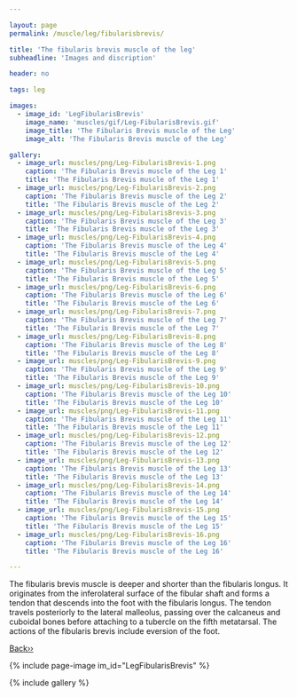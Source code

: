 ```yaml
---

layout: page
permalink: /muscle/leg/fibularisbrevis/

title: 'The fibularis brevis muscle of the leg'
subheadline: 'Images and discription'

header: no

tags: leg

images:
  - image_id: 'LegFibularisBrevis'
    image_name: 'muscles/gif/Leg-FibularisBrevis.gif'
    image_title: 'The Fibularis Brevis muscle of the Leg'
    image_alt: 'The Fibularis Brevis muscle of the Leg' 

gallery:
  - image_url: muscles/png/Leg-FibularisBrevis-1.png
    caption: 'The Fibularis Brevis muscle of the Leg 1'
    title: 'The Fibularis Brevis muscle of the Leg 1'
  - image_url: muscles/png/Leg-FibularisBrevis-2.png
    caption: 'The Fibularis Brevis muscle of the Leg 2'
    title: 'The Fibularis Brevis muscle of the Leg 2'
  - image_url: muscles/png/Leg-FibularisBrevis-3.png
    caption: 'The Fibularis Brevis muscle of the Leg 3'
    title: 'The Fibularis Brevis muscle of the Leg 3'
  - image_url: muscles/png/Leg-FibularisBrevis-4.png
    caption: 'The Fibularis Brevis muscle of the Leg 4'
    title: 'The Fibularis Brevis muscle of the Leg 4'
  - image_url: muscles/png/Leg-FibularisBrevis-5.png
    caption: 'The Fibularis Brevis muscle of the Leg 5'
    title: 'The Fibularis Brevis muscle of the Leg 5'
  - image_url: muscles/png/Leg-FibularisBrevis-6.png
    caption: 'The Fibularis Brevis muscle of the Leg 6'
    title: 'The Fibularis Brevis muscle of the Leg 6'
  - image_url: muscles/png/Leg-FibularisBrevis-7.png
    caption: 'The Fibularis Brevis muscle of the Leg 7'
    title: 'The Fibularis Brevis muscle of the Leg 7'
  - image_url: muscles/png/Leg-FibularisBrevis-8.png
    caption: 'The Fibularis Brevis muscle of the Leg 8'
    title: 'The Fibularis Brevis muscle of the Leg 8'
  - image_url: muscles/png/Leg-FibularisBrevis-9.png
    caption: 'The Fibularis Brevis muscle of the Leg 9'
    title: 'The Fibularis Brevis muscle of the Leg 9'
  - image_url: muscles/png/Leg-FibularisBrevis-10.png
    caption: 'The Fibularis Brevis muscle of the Leg 10'
    title: 'The Fibularis Brevis muscle of the Leg 10'
  - image_url: muscles/png/Leg-FibularisBrevis-11.png
    caption: 'The Fibularis Brevis muscle of the Leg 11'
    title: 'The Fibularis Brevis muscle of the Leg 11'
  - image_url: muscles/png/Leg-FibularisBrevis-12.png
    caption: 'The Fibularis Brevis muscle of the Leg 12'
    title: 'The Fibularis Brevis muscle of the Leg 12'
  - image_url: muscles/png/Leg-FibularisBrevis-13.png
    caption: 'The Fibularis Brevis muscle of the Leg 13'
    title: 'The Fibularis Brevis muscle of the Leg 13'
  - image_url: muscles/png/Leg-FibularisBrevis-14.png
    caption: 'The Fibularis Brevis muscle of the Leg 14'
    title: 'The Fibularis Brevis muscle of the Leg 14'
  - image_url: muscles/png/Leg-FibularisBrevis-15.png
    caption: 'The Fibularis Brevis muscle of the Leg 15'
    title: 'The Fibularis Brevis muscle of the Leg 15'
  - image_url: muscles/png/Leg-FibularisBrevis-16.png
    caption: 'The Fibularis Brevis muscle of the Leg 16'
    title: 'The Fibularis Brevis muscle of the Leg 16'

---
```


The fibularis brevis muscle is deeper and shorter than the fibularis longus. It originates from the inferolateral surface of the fibular shaft and forms a tendon that descends into the foot with the fibularis longus. The tendon travels posteriorly to the lateral malleolus, passing over the calcaneus and cuboidal bones before attaching to a tubercle on the fifth metatarsal. The actions of the fibularis brevis include eversion of the foot.

[Back››](/muscle/leg/lateral/)

{% include page-image im_id="LegFibularisBrevis" %}

{% include gallery %}
